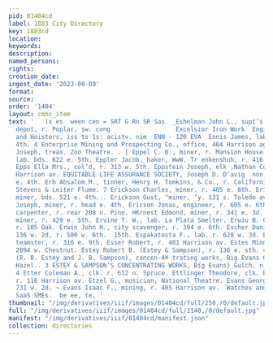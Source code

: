 ```yaml
---
pid: 01404cd
label: 1883 City Directory
key: 1883cd
location: 
keywords: 
description: 
named_persons: 
rights: 
creation_date: 
ingest_date: '2023-08-09'
format: 
source: 
order: '1404'
layout: cmhc_item
text: '   (x es  ween cen = SRT G Rn SR Sas  _Eshelman John L., supt’s clk., Union
  depot, r. Poplar, sw. cong                  Excelsior Iron Work  Engines, Pumps
  and Hoisters, iss ts 1s: acistv. nim  ENN - 120 EVA  Ennis James, lab. r. 415 e.
  4th. 4 Enterprise Mining and Prospecting Co., office, 404 Harrison ag Knzensperger
  Joseph, treas. Zoo Theatre. . | Eppel C. B., miner, r. Mansion House. Epperson Christopher,
  lab. bds. 622 e. 5th. Eppler Jacob, baker, WwW. Tr enkenshuh, r. 416 w. Chestnut.
  Epps Ella Mrs., col’d, r. 313 w. 5th. Eppstein Joseph, elk ,Nathan Cohn, r. 2214
  Harrison av. EQUITABLE LIFE ASSURANCE SOCIETY, Joseph D. D’avig  non, agt., 110
  e. 4th. Erb Absalom M., tinner, Henry H. Tomkins, & Co., r. Californi§  Gulch, nr.
  Stevens & Leiter Flume. 7 Erickson Charles, miner. r. 405 e. 8th. Erickson Erick,
  miner, bds. 521 e. 4th... Erickson Gust, "miner, ’y. 131 s. Toledo av. Erickson
  Joseph, miner, r. head e. 4th. Ericson Jonas, engineer, r. 605 e. 6th. Erls Perry,
  carpenter, r. rear 208 n. Pine. HKrnest Edmond, miner, r. 341 e. 3d. Erpelding Nicholas,
  miner, r. 429 e. 5th. Ervine T. W., lab. La Plata Smelter. Erwiu B. C., contractor,
  r. 105 Oak. Erwin John H., city scavenger, r. 304 e. 6th. Escher Daniel D., restaurant,
  136 w. 2d, r. 500 w. 6th.  15th. Espakatesta F., lab. r. 628 w. 3d. Espy Jehn Y.,
  teamster, r. 316 e. 9th. Esser Robert, r. 401 Harrison av. Estes Minnie Mrs., r.
  2094 w. Chestnut. Estey Robert B. (Estey & Sampson), r. 136 e. sth. 4 ESTEY & SAMPSON
  (R. B. Estey and J. B. Sampson), concen-4¥ trating works, Big Evans Gulch, n. end
  Hazel.. 3 ESTEY & SAMPSON’S CONCENTRATING WORKS, Big Evans} Gulch, n. end Hazel.
  4 Etter Coleman A., clk. r. 612 n. Spruce. Ettlinger Theodore, clk. Baer Bros.,
  r. 116 Harrison av. Etzel G., musician, National Theatre. Evans George, lab. r.
  731 w. 2d. ~ Evans Isaac F., mining, r. 405 Harrison av.  Watches and Jewelry. rHe
  SaaS SMEs.  be ee, te, '
thumbnail: "/img/derivatives/iiif/images/01404cd/full/250,/0/default.jpg"
full: "/img/derivatives/iiif/images/01404cd/full/1140,/0/default.jpg"
manifest: "/img/derivatives/iiif/01404cd/manifest.json"
collection: directories
---
```

